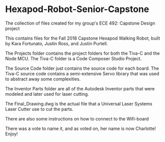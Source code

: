 # Hexapod-Robot-Senior-Capstone
The collection of files created for my group's ECE 492: Capstone Design project

This contains files for the Fall 2018 Capstone Hexapod Walking Robot, built by Kara Fortunato, Justin Ross, and Justin Purtell.

The Projects folder contains the project folders for both the Tiva-C and the Node MCU. The Tiva-C folder is a Code Composer Studio Project.

The Source Code folder just contains the source code for each board. The Tiva-C source code contains a semi-extensive Servo library that was used to abstract away some complexities.

The Inventor Parts folder are all of the Autodesk Inventor parts that were modeled and later used for laser cutting.

The Final_Drawing.dwg is the actual file that a Universal Laser Systems Laser Cutter use to cut the parts.

There are also some instructions on how to connect to the Wifi-board

There was a vote to name it, and as voted on, her name is now Charlotte!
Enjoy!

